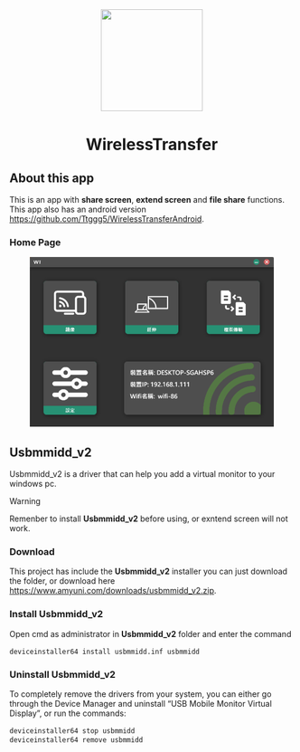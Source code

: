 <div align="center">
  <img src="https://raw.githubusercontent.com/Ttggg5/WirelessTransfer/refs/heads/master/WirelessTransfer/wireless_transfer_icon.ico" width="180" height="180"/>
  <h1>WirelessTransfer</h1>
</div>

## About this app
This is an app with **share screen**, **extend screen** and **file share** functions.<br>
This app also has an android version https://github.com/Ttggg5/WirelessTransferAndroid.

### Home Page
<div align="center">
  <img src="https://raw.githubusercontent.com/Ttggg5/WirelessTransfer/refs/heads/master/Screenshots/HomePage.png" height="300"/>
</div>

## Usbmmidd_v2
Usbmmidd_v2 is a driver that can help you add a virtual monitor to your windows pc.<br>

> [!WARNING]
Remenber to install **Usbmmidd_v2** before using, or exntend screen will not work.

### Download
This project has include the **Usbmmidd_v2** installer you can just download the folder,
or download here https://www.amyuni.com/downloads/usbmmidd_v2.zip.

### Install Usbmmidd_v2
Open cmd as administrator in **Usbmmidd_v2** folder and enter the command
```
deviceinstaller64 install usbmmidd.inf usbmmidd
```

### Uninstall Usbmmidd_v2
To completely remove the drivers from your system, you can either go through the Device Manager and uninstall “USB Mobile Monitor Virtual Display”, or run the commands:
```
deviceinstaller64 stop usbmmidd
deviceinstaller64 remove usbmmidd
```
